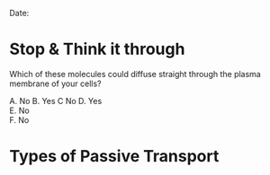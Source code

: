 Date: 

# Stop & Think it through

Which of these molecules could diffuse straight through the plasma membrane of your cells?  

A. No
B. Yes
C No
D. Yes  
E. No  
F. No


# Types of Passive Transport
